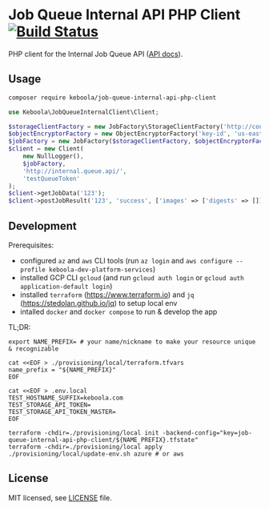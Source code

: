 # Job Queue Internal API PHP Client [![Build Status](https://dev.azure.com/keboola-dev/job-queue-internal-api-php-client/_apis/build/status/keboola.job-queue-internal-api-php-client?branchName=main)](https://dev.azure.com/keboola-dev/job-queue-internal-api-php-client/_build/latest?definitionId=3&branchName=main)

PHP client for the Internal Job Queue API ([API docs](https://app.swaggerhub.com/apis-docs/keboola/job-queue-internal-api/)).

## Usage
```bash
composer require keboola/job-queue-internal-api-php-client
```

```php
use Keboola\JobQueueInternalClient\Client;

$storageClientFactory = new JobFactory\StorageClientFactory('http://connetion.keboola.com/');
$objectEncryptorFactory = new ObjectEncryptorFactory('key-id', 'us-east-1', '', '');
$jobFactory = new JobFactory($storageClientFactory, $objectEncryptorFactory);
$client = new Client(
    new NullLogger(),
    $jobFactory,
    'http://internal.queue.api/',
    'testQueueToken'
);
$client->getJobData('123');
$client->postJobResult('123', 'success', ['images' => ['digests' => []]]);
```

## Development
Prerequisites:
* configured `az` and `aws` CLI tools (run `az login` and `aws configure --profile keboola-dev-platform-services`)
* installed GCP CLI `gcloud` (and run `gcloud auth login` or `gcloud auth application-default login`)
* installed `terraform` (https://www.terraform.io) and `jq` (https://stedolan.github.io/jq) to setup local env
* intalled `docker` and `docker compose` to run & develop the app

TL;DR:
```
export NAME_PREFIX= # your name/nickname to make your resource unique & recognizable

cat <<EOF > ./provisioning/local/terraform.tfvars
name_prefix = "${NAME_PREFIX}"
EOF

cat <<EOF > .env.local
TEST_HOSTNAME_SUFFIX=keboola.com
TEST_STORAGE_API_TOKEN=
TEST_STORAGE_API_TOKEN_MASTER=
EOF

terraform -chdir=./provisioning/local init -backend-config="key=job-queue-internal-api-php-client/${NAME_PREFIX}.tfstate"
terraform -chdir=./provisioning/local apply
./provisioning/local/update-env.sh azure # or aws
```

## License

MIT licensed, see [LICENSE](./LICENSE) file.
